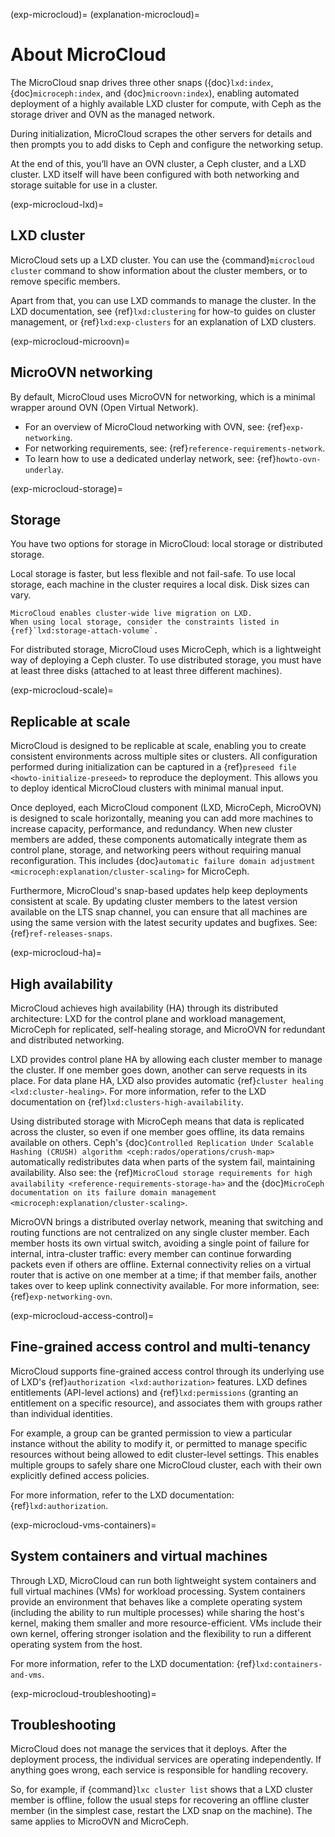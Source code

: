 (exp-microcloud)=
(explanation-microcloud)=
# About MicroCloud

The MicroCloud snap drives three other snaps ({doc}`lxd:index`, {doc}`microceph:index`, and {doc}`microovn:index`), enabling automated deployment of a highly available LXD cluster for compute, with Ceph as the storage driver and OVN as the managed network.

During initialization, MicroCloud scrapes the other servers for details and then prompts you to add disks to Ceph and configure the networking setup.

At the end of this, you’ll have an OVN cluster, a Ceph cluster, and a LXD cluster. LXD itself will have been configured with both networking and storage suitable for use in a cluster.

(exp-microcloud-lxd)=
## LXD cluster

MicroCloud sets up a LXD cluster. You can use the {command}`microcloud cluster` command to show information about the cluster members, or to remove specific members.

Apart from that, you can use LXD commands to manage the cluster. In the LXD documentation, see {ref}`lxd:clustering` for how-to guides on cluster management, or {ref}`lxd:exp-clusters` for an explanation of LXD clusters.

(exp-microcloud-microovn)=
## MicroOVN networking

By default, MicroCloud uses MicroOVN for networking, which is a minimal wrapper around OVN (Open Virtual Network).

- For an overview of MicroCloud networking with OVN, see: {ref}`exp-networking`.
- For networking requirements, see: {ref}`reference-requirements-network`.
- To learn how to use a dedicated underlay network, see: {ref}`howto-ovn-underlay`.

(exp-microcloud-storage)=
## Storage

You have two options for storage in MicroCloud: local storage or distributed storage.

Local storage is faster, but less flexible and not fail-safe.
To use local storage, each machine in the cluster requires a local disk.
Disk sizes can vary.

```{note}
MicroCloud enables cluster-wide live migration on LXD.
When using local storage, consider the constraints listed in {ref}`lxd:storage-attach-volume`.
```

For distributed storage, MicroCloud uses MicroCeph, which is a lightweight way of deploying a Ceph cluster.
To use distributed storage, you must have at least three disks (attached to at least three different machines).

(exp-microcloud-scale)=
## Replicable at scale

MicroCloud is designed to be replicable at scale, enabling you to create consistent environments across multiple sites or clusters. All configuration performed during initialization can be captured in a {ref}`preseed file <howto-initialize-preseed>` to reproduce the deployment. This allows you to deploy identical MicroCloud clusters with minimal manual input.

Once deployed, each MicroCloud component (LXD, MicroCeph, MicroOVN) is designed to scale horizontally, meaning you can add more machines to increase capacity, performance, and redundancy. When new cluster members are added, these components automatically integrate them as control plane, storage, and networking peers without requiring manual reconfiguration. This includes {doc}`automatic failure domain adjustment <microceph:explanation/cluster-scaling>` for MicroCeph.

Furthermore, MicroCloud's snap-based updates help keep deployments consistent at scale. By updating cluster members to the latest version available on the LTS snap channel, you can ensure that all machines are using the same version with the latest security updates and bugfixes. See: {ref}`ref-releases-snaps`.

(exp-microcloud-ha)=
## High availability

MicroCloud achieves high availability (HA) through its distributed architecture: LXD for the control plane and workload management, MicroCeph for replicated, self-healing storage, and MicroOVN for redundant and distributed networking.

LXD provides control plane HA by allowing each cluster member to manage the cluster. If one member goes down, another can serve requests in its place. For data plane HA, LXD also provides automatic {ref}`cluster healing <lxd:cluster-healing>`. For more information, refer to the LXD documentation on {ref}`lxd:clusters-high-availability`.

Using distributed storage with MicroCeph means that data is replicated across the cluster, so even if one member goes offline, its data remains available on others. Ceph's {doc}`Controlled Replication Under Scalable Hashing (CRUSH) algorithm <ceph:rados/operations/crush-map>` automatically redistributes data when parts of the system fail, maintaining availability. Also see: the {ref}`MicroCloud storage requirements for high availability <reference-requirements-storage-ha>` and the {doc}`MicroCeph documentation on its failure domain management <microceph:explanation/cluster-scaling>`.

MicroOVN brings a distributed overlay network, meaning that switching and routing functions are not centralized on any single cluster member. Each member hosts its own virtual switch, avoiding a single point of failure for internal, intra-cluster traffic: every member can continue forwarding packets even if others are offline. External connectivity relies on a virtual router that is active on one member at a time; if that member fails, another takes over to keep uplink connectivity available. For more information, see: {ref}`exp-networking-ovn`.

(exp-microcloud-access-control)=
## Fine-grained access control and multi-tenancy

MicroCloud supports fine-grained access control through its underlying use of LXD's {ref}`authorization <lxd:authorization>` features. LXD defines entitlements (API-level actions) and {ref}`lxd:permissions` (granting an entitlement on a specific resource), and associates them with groups rather than individual identities.

For example, a group can be granted permission to view a particular instance without the ability to modify it, or permitted to manage specific resources without being allowed to edit cluster-level settings. This enables multiple groups to safely share one MicroCloud cluster, each with their own explicitly defined access policies.

For more information, refer to the LXD documentation: {ref}`lxd:authorization`.

(exp-microcloud-vms-containers)=
## System containers and virtual machines

Through LXD, MicroCloud can run both lightweight system containers and full virtual machines (VMs) for workload processing. System containers provide an environment that behaves like a complete operating system (including the ability to run multiple processes) while sharing the host's kernel, making them smaller and more resource-efficient. VMs include their own kernel, offering stronger isolation and the flexibility to run a different operating system from the host.

For more information, refer to the LXD documentation: {ref}`lxd:containers-and-vms`.

(exp-microcloud-troubleshooting)=
## Troubleshooting

MicroCloud does not manage the services that it deploys.
After the deployment process, the individual services are operating independently.
If anything goes wrong, each service is responsible for handling recovery.

So, for example, if {command}`lxc cluster list` shows that a LXD cluster member is offline, follow the usual steps for recovering an offline cluster member (in the simplest case, restart the LXD snap on the machine).
The same applies to MicroOVN and MicroCeph.
